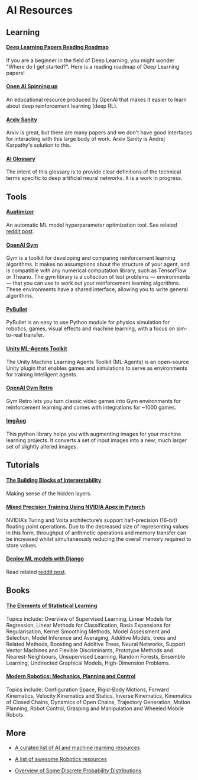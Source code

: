 # AI Resources

## Learning

#### [Deep Learning Papers Reading Roadmap](https://github.com/floodsung/Deep-Learning-Papers-Reading-Roadmap)
If you are a beginner in the field of Deep Learning, you might wonder "Where do I get started?". Here is a reading roadmap of Deep Learning papers!

#### [Open AI Spinning up](https://spinningup.openai.com/en/latest/index.html)
An educational resource produced by OpenAI that makes it easier to learn about deep reinforcement learning (deep RL).

#### [Arxiv Sanity](http://www.arxiv-sanity.com/)
Arxiv is great, but there are many papers and we don't have good interfaces for interacting with this large body of work. Arxiv Sanity is Andrej Karpathy's solution to this.

#### [AI Glossary](https://pathmind.com/wiki/glossary)
The intent of this glossary is to provide clear definitions of the technical terms specific to deep artificial neural networks. It is a work in progress.

## Tools

#### [Auptimizer](https://github.com/LGE-ARC-AdvancedAI/auptimizer)
An automatic ML model hyperparameter optimization tool. See related [reddit post](https://www.reddit.com/r/MachineLearning/comments/duul7r/p_auptimizer_a_faster_easier_way_to_do_hpo/).

#### [OpenAI Gym](http://gym.openai.com/)
Gym is a toolkit for developing and comparing reinforcement learning algorithms. It makes no assumptions about the structure of your agent, and is compatible with any numerical computation library, such as TensorFlow or Theano. The gym library is a collection of test problems — environments — that you can use to work out your reinforcement learning algorithms. These environments have a shared interface, allowing you to write general algorithms.

#### [PyBullet](https://docs.google.com/document/d/10sXEhzFRSnvFcl3XxNGhnD4N2SedqwdAvK3dsihxVUA/edit#)
PyBullet is an easy to use Python module for physics simulation for robotics, games, visual effects and machine learning, with a focus on sim-to-real transfer.

#### [Unity ML-Agents Toolkit](https://github.com/Unity-Technologies/ml-agents)
The Unity Machine Learning Agents Toolkit (ML-Agents) is an open-source Unity plugin that enables games and simulations to serve as environments for training intelligent agents.

#### [OpenAI Gym Retro](https://github.com/openai/retro)
Gym Retro lets you turn classic video games into Gym environments for reinforcement learning and comes with integrations for ~1000 games.

#### [ImgAug](https://github.com/aleju/imgaug?fbclid=IwAR1HqdBWi5wh_TQ2YGe6EqZekfTkCfro6YZcVUkC_rhyEwZqwc9POUzoxHw)
This python library helps you with augmenting images for your machine learning projects. It converts a set of input images into a new, much larger set of slightly altered images.

## Tutorials

#### [The Building Blocks of Interpretability](https://distill.pub/2018/building-blocks/)
Making sense of the hidden layers.

#### [Mixed Precision Training Using NVIDIA Apex in Pytorch](https://drive.google.com/file/d/1DMOxwMaY6_ztXcQDUyl6F0gD9imkLuHx/view?usp=sharing)
NVIDIA’s Turing and Volta architecture’s support half-precision
(16-bit) floating point operations. Due to the decreased size of
representing values in this form, throughput of arithmetic operations
and memory transfer can be increased whilst simultaneously reducing
the overall memory required to store values.

#### [Deploy ML models with Django](https://www.deploymachinelearning.com/)
Read related [reddit post](https://www.reddit.com/r/MachineLearning/comments/dsvk20/p_deploy_machine_learning_models_with_django/).

## Books

#### [The Elements of Statistical Learning](https://web.stanford.edu/~hastie/Papers/ESLII.pdf)
Topics include: Overview of Supervised Learning, Linear Models for Regression, Linear Methods for Classification, Basis Expansions for Regularisation, Kernel Smoothing Methods, Model Assessment and Selection, Model Inference and Averaging, Additive Models, trees and Related Methods, Boosting and Additive Trees, Neural Networks, Support Vector Machines and Flexible Discriminants, Prototype Methods and Nearest-Neighbours, Unsupervised Learning, Random Forests, Ensemble Learning, Undirected Graphical Models, High-Dimension Problems.

#### [Modern Robotics: Mechanics, Planning and Control](http://hades.mech.northwestern.edu/images/7/7f/MR.pdf)
Topics include: Configuration Space, Rigid-Body Motions, Forward Kinematics, Velocity Kinematics and Statics, Inverse Kinematics, Kinematics of Closed Chains, Dynamics of Open Chains, Trajectory Generation, Motion Planning, Robot Control, Grasping and Manipulation and Wheeled Mobile Robots.

## More

* [A curated list of AI and machine learning resources](https://medium.com/machine-learning-in-practice/my-curated-list-of-ai-and-machine-learning-resources-from-around-the-web-9a97823b8524)

* [A list of awesome Robotics resources](https://github.com/kiloreux/awesome-robotics)

* [Overview of Some Discrete Probability Distributions](https://www.youtube.com/watch?v=UrOXRvG9oYE)
